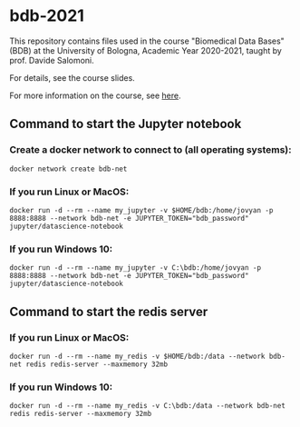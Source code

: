 # bdb-2021

This repository contains files used in the course "Biomedical Data Bases" (BDB)
at the University of Bologna, Academic Year 2020-2021, taught by prof. Davide Salomoni.

For details, see the course slides.

For more information on the course, see [here](https://www.unibo.it/it/didattica/insegnamenti/insegnamento/2020/366280).

## Command to start the Jupyter notebook

### Create a docker network to connect to (all operating systems):

`docker network create bdb-net`

### If you run Linux or MacOS:

`docker run -d --rm --name my_jupyter -v $HOME/bdb:/home/jovyan -p 8888:8888 --network bdb-net -e JUPYTER_TOKEN="bdb_password" jupyter/datascience-notebook`

### If you run Windows 10:

`docker run -d --rm --name my_jupyter -v C:\bdb:/home/jovyan -p 8888:8888 --network bdb-net -e JUPYTER_TOKEN="bdb_password" jupyter/datascience-notebook`

## Command to start the redis server

### If you run Linux or MacOS:

`docker run -d --rm --name my_redis -v $HOME/bdb:/data --network bdb-net redis redis-server --maxmemory 32mb`

### If you run Windows 10:

`docker run -d --rm --name my_redis -v C:\bdb:/data --network bdb-net redis redis-server --maxmemory 32mb`
